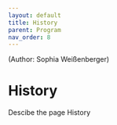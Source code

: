 ```yaml
---
layout: default
title: History
parent: Program
nav_order: 8
---
```

(Author: Sophia Weißenberger) 
# History

Descibe the page History

